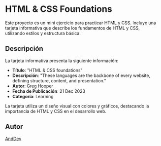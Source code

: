 # HTML & CSS Foundations

Este proyecto es un mini ejercicio para practicar HTML y CSS. Incluye una tarjeta informativa que describe los fundamentos de HTML y CSS, utilizando estilos y estructura básica.

## Descripción

La tarjeta informativa presenta la siguiente información:

- **Título**: "HTML & CSS foundations"
- **Descripción**: "These languages are the backbone of every website, defining structure, content, and presentation."
- **Autor**: Greg Hooper
- **Fecha de Publicación**: 21 Dec 2023
- **Categoría**: Learning

La tarjeta utiliza un diseño visual con colores y gráficos, destacando la importancia de HTML y CSS en el desarrollo web.

## Autor

[AndDev](https://github.com/AndDev)
